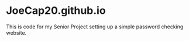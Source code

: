 # JoeCap20.github.io
This is code for my Senior Project setting up a simple password checking website.
